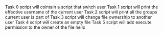 Task 0 script will cointain a script that switch user
Task 1 script will print the effective username of the current user
Task 2 script will print all the groups current user is part of
Task 3 script will change file ownership to another user
Task 4 script will create an empty file
Task 5 script will add execute permission to the owner of the file hello
